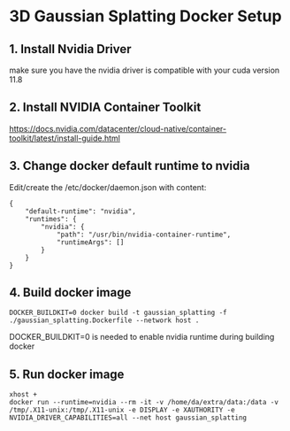 # 3D Gaussian Splatting Docker Setup

## 1. Install Nvidia Driver
make sure you have the  nvidia driver is compatible with your cuda version 11.8

## 2. Install NVIDIA Container Toolkit
https://docs.nvidia.com/datacenter/cloud-native/container-toolkit/latest/install-guide.html

## 3. Change docker default runtime to nvidia
Edit/create the /etc/docker/daemon.json with content:
```
{
    "default-runtime": "nvidia",
    "runtimes": {
        "nvidia": {
            "path": "/usr/bin/nvidia-container-runtime",
            "runtimeArgs": []
        }
    }
}
```
## 4. Build docker image
```
DOCKER_BUILDKIT=0 docker build -t gaussian_splatting -f ./gaussian_splatting.Dockerfile --network host .
```
DOCKER_BUILDKIT=0 is needed to enable nvidia runtime during building docker


## 5. Run docker image
```
xhost +
docker run --runtime=nvidia --rm -it -v /home/da/extra/data:/data -v /tmp/.X11-unix:/tmp/.X11-unix -e DISPLAY -e XAUTHORITY -e NVIDIA_DRIVER_CAPABILITIES=all --net host gaussian_splatting
```